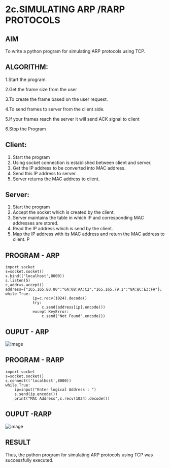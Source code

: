 # 2c.SIMULATING ARP /RARP PROTOCOLS
## AIM
To write a python program for simulating ARP protocols using TCP.
## ALGORITHM:

1.Start the program.

2.Get the frame size from the user

3.To create the frame based on the user request.

4.To send frames to server from the client side.

5.If your frames reach the server it will send ACK signal to client

6.Stop the Program
## Client:
1. Start the program
2. Using socket connection is established between client and server.
3. Get the IP address to be converted into MAC address.
4. Send this IP address to server.
5. Server returns the MAC address to client.
## Server:
1. Start the program
2. Accept the socket which is created by the client.
3. Server maintains the table in which IP and corresponding MAC addresses are
stored.
4. Read the IP address which is send by the client.
5. Map the IP address with its MAC address and return the MAC address to client.
P
## PROGRAM - ARP
```
import socket 
s=socket.socket() 
s.bind(('localhost',8000)) 
s.listen(5) 
c,addr=s.accept() 
address={"165.165.80.80":"6A:08:AA:C2","165.165.79.1":"8A:BC:E3:FA"}; 
while True: 
            ip=c.recv(1024).decode() 
            try: 
                c.send(address[ip].encode()) 
            except KeyError: 
                c.send("Not Found".encode())    
```
## OUPUT - ARP
![image](https://github.com/SJananisenthilkumar/2c.ARP_RARP_PROTOCOLS/assets/144871139/c88700a5-330a-47e5-b8af-6e4e72c57e05)

## PROGRAM - RARP
```
import socket
s=socket.socket()
s.connect(('localhost',8000))
while True:
    ip=input("Enter logical Address : ")
    s.send(ip.encode())
    print("MAC Address",s.recv(1024).decode())
```
## OUPUT -RARP
![image](https://github.com/SJananisenthilkumar/2c.ARP_RARP_PROTOCOLS/assets/144871139/17a42337-916c-4f4b-a2cb-1ebb5ce6414f)

## RESULT
Thus, the python program for simulating ARP protocols using TCP was successfully 
executed.
